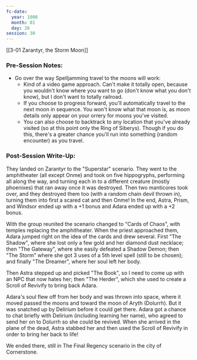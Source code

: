 ```yaml
---
fc-date:
  year: 1000
  month: 01
  day: 26
session: 30
---
```

[[3-01  Zarantyr, the Storm Moon]]

### Pre-Session Notes:

* Go over the way Spelljamming travel to the moons will work:
	* Kind of a video game approach. Can't make it totally open, because you wouldn't know where you want to go (don't know what you don't know), but I don't want to totally railroad.
	* If you choose to progress forward, you'll automatically travel to the next moon in sequence. You won't know what that moon is, as moon details only appear on your orrery for moons you've visited.
	* You can also choose to backtrack to any location that you've already visited (so at this point only the Ring of Siberys). Though if you do this, there's a greater chance you'll run into something (random encounter) as you travel.

### Post-Session Write-Up:

They landed on Zarantyr to the "Superstar" scenario. They went to the amphitheater (all except Onme) and took on five hippogryphs, performing all along the way, and turning each in to a different creature (mostly phoenixes) that ran away once it was destroyed. Then two manticores took over, and they destroyed them too (with a random chain devil thrown in), turning them into first a scared cat and then Onme! In the end, Astra, Prism, and Windsor ended up with a +1 bonus and Adara ended up with a +2 bonus.

With the group reunited the scenario changed to "Cards of Chaos", with temples replacing the amphitheater. When the priest approached them, Adara jumped right on the idea of the cards and drew several. First "The Shadow", where she lost only a few gold and her diamond dust necklace; then "The Gateway", where she easily defeated a Shadow Demon; then "The Storm" where she got 3 uses of a 5th level spell (still to be chosen); and finally "The Dreamer", where her soul left her body.

Then Astra stepped up and picked "The Book", so I need to come up with an NPC that now hates her; then "The Herder", which she used to create a Scroll of Revivify to bring back Adara.

Adara's soul flew off from her body and was thrown into space, where it moved passed the moons and toward the moon of Aryth (Dolurrh). But it was snatched up by Delirium before it could get there. Adara got a chance to chat briefly with Delirium (including learning her name), who agreed to send her on to Dolurrh so she could be revived. When she arrived in the plane of the dead, Astra stabbed her and then used the Scroll of Revivify in order to bring her back to life!

We ended there, still in The Final Regency scenario in the city of Cornerstone.

